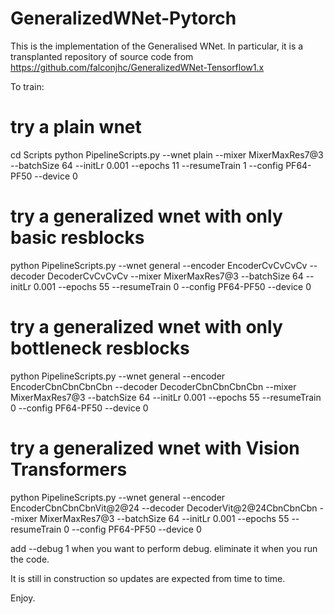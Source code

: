 # GeneralizedWNet-Pytorch
This is the implementation of the Generalised WNet. In particular, it is a transplanted repository of source code from https://github.com/falconjhc/GeneralizedWNet-Tensorflow1.x


To train:

# try a plain wnet
cd Scripts
python PipelineScripts.py --wnet plain   --mixer MixerMaxRes7@3 --batchSize 64 --initLr 0.001 --epochs 11 --resumeTrain 1 --config PF64-PF50  --device 0

# try a generalized wnet with only basic resblocks
python PipelineScripts.py --wnet general  --encoder EncoderCvCvCvCv  --decoder DecoderCvCvCvCv  --mixer MixerMaxRes7@3 --batchSize 64 --initLr 0.001 --epochs 55 --resumeTrain 0 --config PF64-PF50  --device 0

# try a generalized wnet with only bottleneck resblocks
python PipelineScripts.py --wnet general  --encoder EncoderCbnCbnCbnCbn  --decoder DecoderCbnCbnCbnCbn  --mixer MixerMaxRes7@3 --batchSize 64 --initLr 0.001 --epochs 55 --resumeTrain 0 --config PF64-PF50  --device 0


# try a generalized wnet with Vision Transformers
python PipelineScripts.py --wnet general  --encoder EncoderCbnCbnCbnVit@2@24  --decoder DecoderVit@2@24CbnCbnCbn  --mixer MixerMaxRes7@3 --batchSize 64 --initLr 0.001 --epochs 55 --resumeTrain 0 --config PF64-PF50  --device 0


add --debug 1 when you want to perform debug. eliminate it when you run the code. 

It is still in construction so updates are expected from time to time.

Enjoy.
